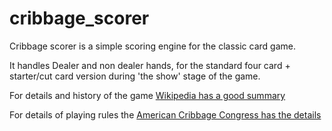 # cribbage_scorer 

Cribbage scorer is a simple scoring engine for the classic card game.

It handles Dealer and non dealer hands, for the standard four card + starter/cut card version during 'the show' stage of the game.

For details and history of the game [Wikipedia has a good summary](https://en.wikipedia.org/wiki/Cribbage)

For details of playing rules the [American Cribbage Congress has the details](http://www.cribbage.org/NewSite/rules/rule1.asp#section7)
